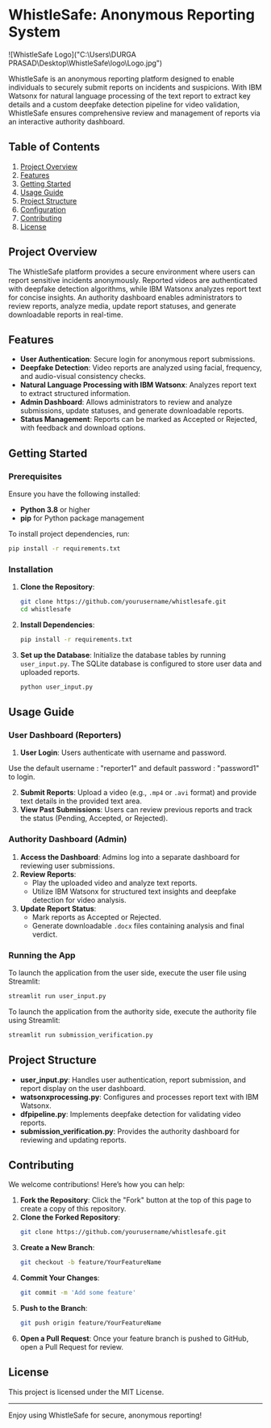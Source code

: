 
# WhistleSafe: Anonymous Reporting System

![WhistleSafe Logo]("C:\Users\DURGA PRASAD\Desktop\WhistleSafe\logo\Logo.jpg") <!-- Replace with the actual path to your image -->

WhistleSafe is an anonymous reporting platform designed to enable individuals to securely submit reports on incidents and suspicions. With IBM Watsonx for natural language processing of the text report to extract key details and a custom deepfake detection pipeline for video validation, WhistleSafe ensures comprehensive review and management of reports via an interactive authority dashboard.

## Table of Contents

1. [Project Overview](#project-overview)
2. [Features](#features)
3. [Getting Started](#getting-started)
4. [Usage Guide](#usage-guide)
5. [Project Structure](#project-structure)
6. [Configuration](#configuration)
7. [Contributing](#contributing)
8. [License](#license)

## Project Overview

The WhistleSafe platform provides a secure environment where users can report sensitive incidents anonymously. Reported videos are authenticated with deepfake detection algorithms, while IBM Watsonx analyzes report text for concise insights. An authority dashboard enables administrators to review reports, analyze media, update report statuses, and generate downloadable reports in real-time.

## Features

- **User Authentication**: Secure login for anonymous report submissions.
- **Deepfake Detection**: Video reports are analyzed using facial, frequency, and audio-visual consistency checks.
- **Natural Language Processing with IBM Watsonx**: Analyzes report text to extract structured information.
- **Admin Dashboard**: Allows administrators to review and analyze submissions, update statuses, and generate downloadable reports.
- **Status Management**: Reports can be marked as Accepted or Rejected, with feedback and download options.

## Getting Started

### Prerequisites

Ensure you have the following installed:
- **Python 3.8** or higher
- **pip** for Python package management

To install project dependencies, run:

```bash
pip install -r requirements.txt
```

### Installation

1. **Clone the Repository**:
    ```bash
    git clone https://github.com/yourusername/whistlesafe.git
    cd whistlesafe
    ```

2. **Install Dependencies**:
    ```bash
    pip install -r requirements.txt
    ```

3. **Set up the Database**:
    Initialize the database tables by running `user_input.py`. The SQLite database is configured to store user data and uploaded reports.

    ```bash
    python user_input.py
    ```

## Usage Guide

### User Dashboard (Reporters)

1. **User Login**: Users authenticate with username and password.

Use the default username : "reporter1" and default password : "password1" to login.

2. **Submit Reports**: Upload a video (e.g., `.mp4` or `.avi` format) and provide text details in the provided text area.
3. **View Past Submissions**: Users can review previous reports and track the status (Pending, Accepted, or Rejected).

### Authority Dashboard (Admin)

1. **Access the Dashboard**: Admins log into a separate dashboard for reviewing user submissions.
2. **Review Reports**:
   - Play the uploaded video and analyze text reports.
   - Utilize IBM Watsonx for structured text insights and deepfake detection for video analysis.
3. **Update Report Status**:
   - Mark reports as Accepted or Rejected.
   - Generate downloadable `.docx` files containing analysis and final verdict.

### Running the App

To launch the application from the user side, execute the user file using Streamlit:

```bash
streamlit run user_input.py
```
To launch the application from the authority side, execute the authority file using Streamlit:

```bash
streamlit run submission_verification.py
```


## Project Structure

- **user_input.py**: Handles user authentication, report submission, and report display on the user dashboard.
- **watsonxprocessing.py**: Configures and processes report text with IBM Watsonx.
- **dfpipeline.py**: Implements deepfake detection for validating video reports.
- **submission_verification.py**: Provides the authority dashboard for reviewing and updating reports.

## Contributing

We welcome contributions! Here’s how you can help:

1. **Fork the Repository**: Click the "Fork" button at the top of this page to create a copy of this repository.
2. **Clone the Forked Repository**:
    ```bash
    git clone https://github.com/yourusername/whistlesafe.git
    ```
3. **Create a New Branch**:
    ```bash
    git checkout -b feature/YourFeatureName
    ```
4. **Commit Your Changes**:
    ```bash
    git commit -m 'Add some feature'
    ```
5. **Push to the Branch**:
    ```bash
    git push origin feature/YourFeatureName
    ```
6. **Open a Pull Request**: Once your feature branch is pushed to GitHub, open a Pull Request for review.

## License

This project is licensed under the MIT License.

---

Enjoy using WhistleSafe for secure, anonymous reporting!
